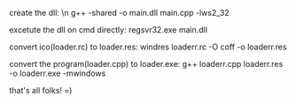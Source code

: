 create the dll: \n
  g++ -shared -o main.dll main.cpp -lws2_32

excetute the dll on cmd directly: 
  regsvr32.exe main.dll

convert ico(loader.rc) to loader.res:
  windres loaderr.rc -O coff -o loaderr.res

convert the program(loader.cpp) to loader.exe:
  g++ loaderr.cpp loaderr.res -o loaderr.exe -mwindows

  that's all folks! =)
